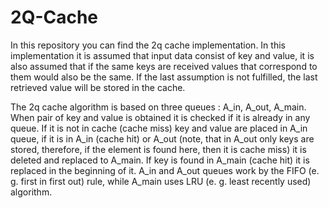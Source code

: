 # 2Q-Cache

In this repository you can find the 2q cache implementation. In this implementation it is assumed that input data consist of key and value, it is also assumed that if the same keys are received values that correspond to them would also be the same. If the last assumption is not fulfilled, the last retrieved value will be stored in the cache.

The 2q cache algorithm is based on three queues : A_in, A_out, A_main. When pair of key and value is obtained it is checked if it is already in any queue. If it is not in cache (cache miss) key and value are placed in A_in queue, if it is in A_in (cache hit) or A_out (note, that in A_out only keys are stored, therefore, if the element is found here, then it is cache miss) it is deleted and replaced to A_main. If key is found in A_main (cache hit) it is replaced in the beginning of it. A_in and A_out queues work by the FIFO (e. g. first in first out) rule, while A_main uses LRU (e. g. least recently used) algorithm. 
